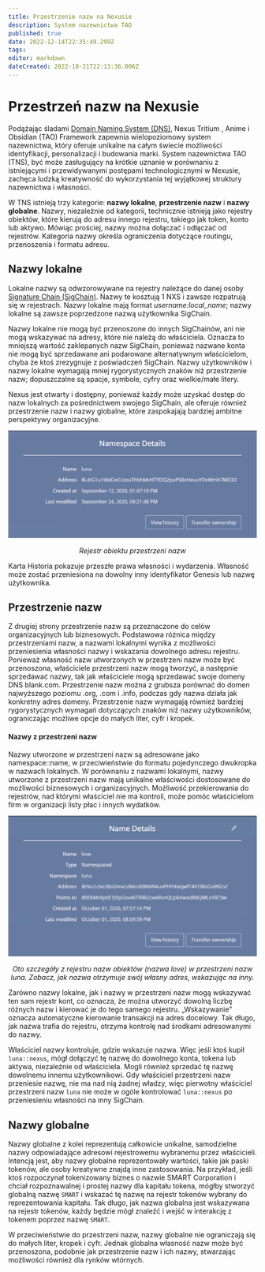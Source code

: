 ```yaml
---
title: Przestrzenie nazw na Nexusie
description: System nazewnictwa TAO
published: true
date: 2022-12-14T22:35:49.299Z
tags: 
editor: markdown
dateCreated: 2022-10-21T22:13:36.006Z
---
```


# Przestrzeń nazw na Nexusie

Podążając śladami [Domain Naming System (DNS)](https://www.networkworld.com/article/3268449/what-is-dns-and-how-does-it-work.html), Nexus Tritium , Anime i Obsidian (TAO) Framework zapewnia wielopoziomowy system nazewnictwa, który oferuje unikalne na całym świecie możliwości identyfikacji, personalizacji i budowania marki. System nazewnictwa TAO (TNS), być może zasługujący na krótkie uznanie w porównaniu z istniejącymi i przewidywanymi postępami technologicznymi w Nexusie, zachęca ludzką kreatywność do wykorzystania tej wyjątkowej struktury nazewnictwa i własności.

W TNS istnieją trzy kategorie: **nazwy lokalne**, **przestrzenie nazw** i **nazwy globalne**. Nazwy, niezależnie od kategorii, technicznie istnieją jako rejestry obiektów, które kierują do adresu innego rejestru, takiego jak token, konto lub aktywo. Mówiąc prościej, nazwy można dołączać i odłączać od rejestrów. Kategoria nazwy określa ograniczenia dotyczące routingu, przenoszenia i formatu adresu.

## Nazwy lokalne

Lokalne nazwy są odwzorowywane na rejestry należące do danej osoby [Signature Chain (SigChain)](/pl/innovations/signature-chains). Nazwy te kosztują 1 NXS i zawsze rozpatrują się w rejestrach. Nazwy lokalne mają format *username:local_name*; nazwy lokalne są zawsze poprzedzone nazwą użytkownika SigChain.

Nazwy lokalne nie mogą być przenoszone do innych SigChainów, ani nie mogą wskazywać na adresy, które nie należą do właściciela. Oznacza to mniejszą wartość zaklepanych nazw SigChain, ponieważ nazwane konta nie mogą być sprzedawane ani podarowane alternatywnym właścicielom, chyba że ktoś zrezygnuje z poświadczeń SigChain. Nazwy użytkowników i nazwy lokalne wymagają mniej rygorystycznych znaków niż przestrzenie nazw; dopuszczalne są spacje, symbole, cyfry oraz wielkie/małe litery.

Nexus jest otwarty i dostępny, ponieważ każdy może uzyskać dostęp do nazw lokalnych za pośrednictwem swojego SigChain, ale oferuje również przestrzenie nazw i nazwy globalne, które zaspokajają bardziej ambitne perspektywy organizacyjne.

![name1.png](/name1.png)<p align=center>*Rejestr obiektu przestrzeni nazw*</p>

Karta Historia pokazuje przeszłe prawa własności i wydarzenia. Własność może zostać przeniesiona na dowolny inny identyfikator Genesis lub nazwę użytkownika.

## Przestrzenie nazw

Z drugiej strony przestrzenie nazw są przeznaczone do celów organizacyjnych lub biznesowych. Podstawowa różnica między przestrzeniami nazw, a nazwami lokalnymi wynika z możliwości przeniesienia własności nazwy i wskazania dowolnego adresu rejestru. Ponieważ własność nazw utworzonych w przestrzeni nazw może być przenoszona, właściciele przestrzeni nazw mogą tworzyć, a następnie sprzedawać nazwy, tak jak właściciele mogą sprzedawać swoje domeny DNS blank.com. Przestrzenie nazw można z grubsza porównać do domen najwyższego poziomu .org, .com i .info, podczas gdy nazwa działa jak konkretny adres domeny. Przestrzenie nazw wymagają również bardziej rygorystycznych wymagań dotyczących znaków niż nazwy użytkowników, ograniczając możliwe opcje do małych liter, cyfr i kropek.


#### Nazwy z przestrzeni nazw

Nazwy utworzone w przestrzeni nazw są adresowane jako namespace::name, w przeciwieństwie do formatu pojedynczego dwukropka w nazwach lokalnych. W porównaniu z nazwami lokalnymi, nazwy utworzone z przestrzeni nazw mają unikalne właściwości dostosowane do możliwości biznesowych i organizacyjnych. Możliwość przekierowania do rejestrów, nad którymi właściciel nie ma kontroli, może pomóc właścicielom firm w organizacji listy płac i innych wydatków.

![name2.png](/name2.png)<p align=center>*Oto szczegóły z rejestru nazw obiektów (nazwa love) w przestrzeni nazw luna. Zobacz, jak nazwa otrzymuje swój własny adres, wskazując na inny.*</p>

Zarówno nazwy lokalne, jak i nazwy w przestrzeni nazw mogą wskazywać ten sam rejestr kont, co oznacza, że można utworzyć dowolną liczbę różnych nazw i kierować je do tego samego rejestru. „Wskazywanie” oznacza automatyczne kierowanie transakcji na adres docelowy. Tak długo, jak nazwa trafia do rejestru, otrzyma kontrolę nad środkami adresowanymi do nazwy.

Właściciel nazwy kontroluje, gdzie wskazuje nazwa. Więc jeśli ktoś kupił `luna::nexus`, mógł dołączyć tę nazwę do dowolnego konta, tokena lub aktywa, niezależnie od właściciela. Mogli również sprzedać tę nazwę dowolnemu innemu użytkownikowi. Gdy właściciel przestrzeni nazw przeniesie nazwę, nie ma nad nią żadnej władzy, więc pierwotny właściciel przestrzeni nazw `luna` nie może w ogóle kontrolować `luna::nexus` po przeniesieniu własności na inny SigChain.

## Nazwy globalne

Nazwy globalne z kolei reprezentują całkowicie unikalne, samodzielne nazwy odpowiadające adresowi rejestrowemu wybranemu przez właścicieli. Intencją jest, aby nazwy globalne reprezentowały wartości, takie jak paski tokenów, ale osoby kreatywne znajdą inne zastosowania. Na przykład, jeśli ktoś rozpoczynał tokenizowany biznes o nazwie SMART Corporation i chciał rozpoznawalnej i prostej nazwy dla kapitału tokena, mógłby stworzyć globalną nazwę `SMART` i wskazać tę nazwę na rejestr tokenów wybrany do reprezentowania kapitału. Tak długo, jak nazwa globalna jest wskazywana na rejestr tokenów, każdy będzie mógł znaleźć i wejść w interakcję z tokenem poprzez nazwę `SMART`.

W przeciwieństwie do przestrzeni nazw, nazwy globalne nie ograniczają się do małych liter, kropek i cyfr. Jednak globalna własność nazw może być przenoszona, podobnie jak przestrzenie nazw i ich nazwy, stwarzając możliwości również dla rynków wtórnych.